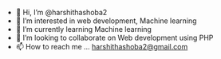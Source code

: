 - 👋 Hi, I’m @harshithashoba2
- 👀 I’m interested in web development, Machine learning
- 🌱 I’m currently learning Machine learning
- 💞️ I’m looking to collaborate on Web development using PHP
- 📫 How to reach me ... harshithashoba2@gmail.com

<!---
harshithashoba2/harshithashoba2 is a ✨ special ✨ repository because its `README.md` (this file) appears on your GitHub profile.
You can click the Preview link to take a look at your changes.
--->
